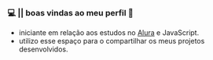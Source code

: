 ###    💻 || boas vindas ao meu perfil 🤍

- iniciante em relação aos estudos no [Alura](https://wwww.alura.com.br) e JavaScript.
- utilizo esse espaço para o compartilhar os meus projetos desenvolvidos.
